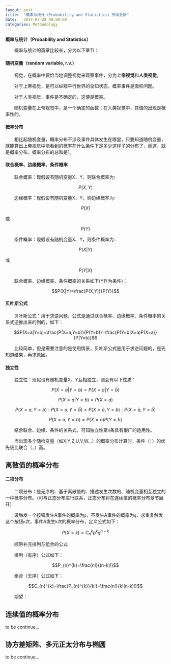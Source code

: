 ```yaml
---
layout: post
title:  "概率与统计（Probability and Statistics）持续更新"
date:   2017-07-28 09:00:00
categories: Methodology
---
```

**概率与统计（Probability and Statistics）**

&emsp;&emsp;概率与统计的篇章比较长，分为以下章节：

#### **随机变量（random variable, r.v.)**

&emsp;&emsp;视觉，在概率中要恰当地调整视觉来观察事件，分为**上帝视觉**和**人类视觉**。

&emsp;&emsp;对于上帝视觉，是可以纵观平行世界的全知状态，概率事件是面积问题。

&emsp;&emsp;对于人类视觉，事件是不确定的，这便是概率。

&emsp;&emsp;随机变量在上帝视觉中，是一个确定的函数；在人类视觉中，其值的出现是概率性的。

#### **概率分布**

&emsp;&emsp;相比起随机变量，概率分布不涉及事件具体发生在哪里，只要知道随机变量，就能算出上帝视觉中能看到的概率在什么条件下是多少这样子的分布了，而这，就是概率分布。概率分布的总和是1。

#### **联合概率、边缘概率、条件概率**

&emsp;&emsp;联合概率：现假设有随机变量X、Y，则联合概率为:

$$P(X,Y)$$

&emsp;&emsp;边缘概率：现假设有随机变量X、Y，则边缘概率为:

$$P(X)$$

或

$$P(Y)$$

&emsp;&emsp;条件概率：现假设有随机变量X、Y，则条件概率为:

$$P(X|Y)$$

或

$$P(Y|X)$$

&emsp;&emsp;联合概率、边缘概率、条件概率的关系如下(Y作为条件)：

$$P(X|Y)=\frac{P(X,Y)}{P(Y)}$$

#### **贝叶斯公式**

&emsp;&emsp;贝叶斯公式：用于求逆问题，公式是通过联合概率、边缘概率、条件概率的关系式逆推出来的到的，如下：

$$P(X=a|Y=b)=\frac{P(X=a,Y=b)}{P(Y=b)}=\frac{P(Y=b|X=a)P(X=a)}{P(Y=b)}$$

&emsp;&emsp;比较简单，但是需要注意的是使用情景，贝叶斯公式是用于求逆问题的，是先知道结果，再求原因。

#### **独立性**

&emsp;&emsp;独立性：现假设有随机变量X、Y互相独立，则会有以下性质：

$$P(X=a|Y=b)=P(X=a|Y=\bar{b})$$

$$P(X=a|Y=b)=P(X=a)$$

$$P(X=a,Y=b):P(X=a,Y=\bar{b})=P(X=\bar{a},Y=b):P(X=\bar{a},Y=\bar{b})$$

$$P(X=a,Y=b)=P(X=a)P(Y=b)$$

&emsp;&emsp;结合联合、边缘、条件的关系式，可知独立性第`4`条具有很广的适用性。

&emsp;&emsp;当出现多个随检变量（如X,Y,Z,U,V,W...）的概率分布计算时，条件（`|`）的优先级比联合（`,`）高。

## **离散值的概率分布**

#### **二项分布**

&emsp;&emsp;二项分布：是无序的、基于离散值的、描述发生次数的、随机变量相互独立的一种概率分布。（可与正态分布进行联系，正态分布将在连续值的概率分布章节展开）

&emsp;&emsp;设触发一个按钮发生A事件的概率为`p`，不发生A事件的概率为`q`，求重复触发这个按钮`n`次，事件A发生`k`次的概率分布，定义公式如下：

$$P(X=k)=C_{n}^{k}p^{k}q^{n-k}$$

&emsp;&emsp;顺带补充排列与组合的公式

&emsp;&emsp;排列（有序）公式如下：

$$P_{n}^{k}=\frac{n!}{(n-k)!}$$

&emsp;&emsp;组合（无序）公式如下：

$$C_{n}^{k}=\frac{P_{n}^{k}}{k!}=\frac{n!}{k!(n-k)!}$$

&emsp;&emsp;期望：

## 连续值的概率分布

to be continue...

## 协方差矩阵、多元正太分布与椭圆

to be continue...

